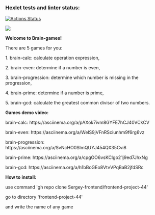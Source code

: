 ### Hexlet tests and linter status:
[![Actions Status](https://github.com/Sergey-frontend/frontend-project-44/workflows/hexlet-check/badge.svg)](https://github.com/Sergey-frontend/frontend-project-44/actions)

<a href="https://codeclimate.com/github/Sergey-frontend/frontend-project-44/maintainability"><img src="https://api.codeclimate.com/v1/badges/c5939b72328213fc2065/maintainability" /></a>

<p><b>Welcome to Brain-games!</b></p>
<p>There are 5 games for you:</p>
<p>1. brain-calc: calculate operation expression,</p>
<p>2. brain-even: determine if a number is even,</p>
<p>3. brain-progression: determine which number is missing in the progression,</p>
<p>4. brain-prime: determine if a number is prime,</p>
<p>5. brain-gcd: calculate the greatest common divisor of two numbers.</p>

<p><b>Games demo video:</b></p>
<p>brain-calc: https://asciinema.org/a/pAXok7ivm8GYFE7hCJ40VCkCV</p>
<p>brain-even: https://asciinema.org/a/WelS9jVFnRSciunhm9f6rg6vz</p>
<p>brain-progression: https://asciinema.org/a/SvNcHO0SImQUYJ454QX35Cvi8</p>
<p>brain-prime: https://asciinema.org/a/cpgOO6vsKCIgo21j9ed7JhxNg</p>
<p>brain-gcd: https://asciinema.org/a/h1bBoGEo8VtvVPqBaB2jfdSRc</p>

<p><b>How to install:</b> </p>
<p>use command 'gh repo clone Sergey-frontend/frontend-project-44'</p>
<p>go to directory 'frontend-project-44'</p>
<p>and write the name of any game</p>
